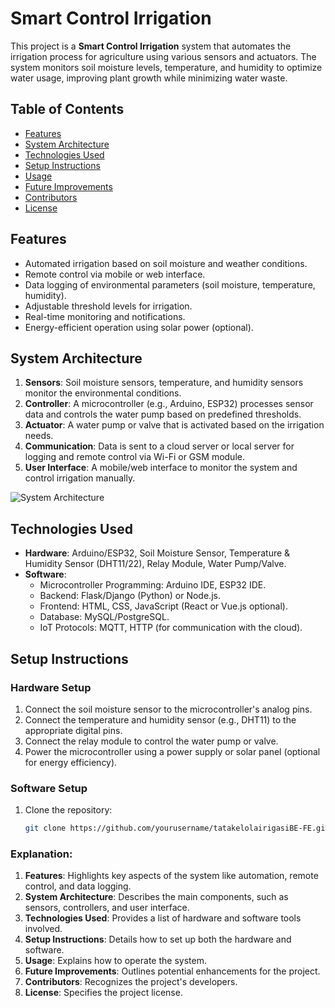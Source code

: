 # Smart Control Irrigation

This project is a **Smart Control Irrigation** system that automates the irrigation process for agriculture using various sensors and actuators. The system monitors soil moisture levels, temperature, and humidity to optimize water usage, improving plant growth while minimizing water waste.

## Table of Contents
- [Features](#features)
- [System Architecture](#system-architecture)
- [Technologies Used](#technologies-used)
- [Setup Instructions](#setup-instructions)
- [Usage](#usage)
- [Future Improvements](#future-improvements)
- [Contributors](#contributors)
- [License](#license)

## Features
- Automated irrigation based on soil moisture and weather conditions.
- Remote control via mobile or web interface.
- Data logging of environmental parameters (soil moisture, temperature, humidity).
- Adjustable threshold levels for irrigation.
- Real-time monitoring and notifications.
- Energy-efficient operation using solar power (optional).

## System Architecture
1. **Sensors**: Soil moisture sensors, temperature, and humidity sensors monitor the environmental conditions.
2. **Controller**: A microcontroller (e.g., Arduino, ESP32) processes sensor data and controls the water pump based on predefined thresholds.
3. **Actuator**: A water pump or valve that is activated based on the irrigation needs.
4. **Communication**: Data is sent to a cloud server or local server for logging and remote control via Wi-Fi or GSM module.
5. **User Interface**: A mobile/web interface to monitor the system and control irrigation manually.

![System Architecture](path_to_architecture_image)

## Technologies Used
- **Hardware**: Arduino/ESP32, Soil Moisture Sensor, Temperature & Humidity Sensor (DHT11/22), Relay Module, Water Pump/Valve.
- **Software**:
  - Microcontroller Programming: Arduino IDE, ESP32 IDE.
  - Backend: Flask/Django (Python) or Node.js.
  - Frontend: HTML, CSS, JavaScript (React or Vue.js optional).
  - Database: MySQL/PostgreSQL.
  - IoT Protocols: MQTT, HTTP (for communication with the cloud).

## Setup Instructions

### Hardware Setup
1. Connect the soil moisture sensor to the microcontroller's analog pins.
2. Connect the temperature and humidity sensor (e.g., DHT11) to the appropriate digital pins.
3. Connect the relay module to control the water pump or valve.
4. Power the microcontroller using a power supply or solar panel (optional for energy efficiency).

### Software Setup
1. Clone the repository:
   ```bash
   git clone https://github.com/yourusername/tatakelolairigasiBE-FE.git

### Explanation:

1. **Features**: Highlights key aspects of the system like automation, remote control, and data logging.
2. **System Architecture**: Describes the main components, such as sensors, controllers, and user interface.
3. **Technologies Used**: Provides a list of hardware and software tools involved.
4. **Setup Instructions**: Details how to set up both the hardware and software.
5. **Usage**: Explains how to operate the system.
6. **Future Improvements**: Outlines potential enhancements for the project.
7. **Contributors**: Recognizes the project's developers.
8. **License**: Specifies the project license.
